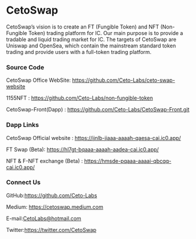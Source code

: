 # CetoSwap

CetoSwap’s vision is to create an FT (Fungible Token) and NFT (Non-Fungible Token) trading platform for IC. Our main purpose is to provide a tradable and liquid trading market for IC. The targets of CetoSwap are Uniswap and OpenSea, which contain the mainstream standard token trading and provide users with a full-token trading platform.





### Source Code



CetoSwap Office WebSite: https://github.com/Ceto-Labs/ceto-swap-website

1155NFT : https://github.com/Ceto-Labs/non-fungible-token

CetoSwap-Front(Dapp) : https://github.com/Ceto-Labs/CetoSwap-Front.git




### Dapp Links



CetoSwap Official website : https://ijnlb-jiaaa-aaaah-qaesa-cai.ic0.app/

FT Swap (Beta):  https://hl7gt-bqaaa-aaaah-aadea-cai.ic0.app/

NFT & F-NFT exchange (Beta) : https://hmsde-pqaaa-aaaai-qbcqq-cai.ic0.app/


### Connect Us 

GitHub:https://github.com/Ceto-Labs

Medium: https://cetoswap.medium.com

E-mail:CetoLabs@hotmail.com

Twitter:https://twitter.com/CetoSwap
